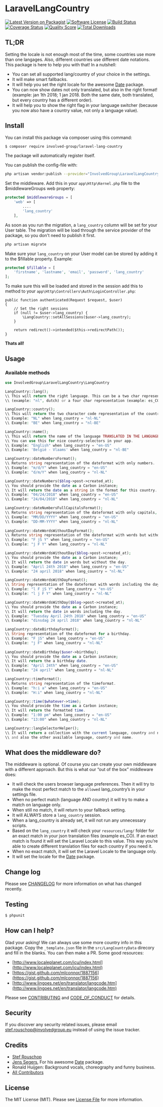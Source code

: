 # LaravelLangCountry

[![Latest Version on Packagist][ico-version]][link-packagist]
[![Software License][ico-license]](LICENSE.md)
[![Build Status][ico-travis]][link-travis]
[![Coverage Status][ico-scrutinizer]][link-scrutinizer]
[![Quality Score][ico-code-quality]][link-code-quality]
[![Total Downloads][ico-downloads]][link-downloads]

## TL;DR
Setting the locale is not enough most of the time, some countries use more than one langages. Also, different countries use different date notations. This package is here to help you with that!
In a nutshell:

* You can set all supported lang/country of your choice in the settings.
* It will make smart fallbacks.
* It will help you set the right locale for the awesome [Date](https://github.com/jenssegers/date) package.
* You can now show dates not only translated, but also in the right format! (example: jan 1th 2018; 1 jan 2018. Both the same date, both translated, but every country has a different order).
* It will help you to show the right flag in your language switcher (because you now also have a country value, not only a language value).


## Install

You can install this package via composer using this command:

``` bash
$ composer require involved-group/laravel-lang-country
```
The package will automatically register itself.

You can publish the config-file with:

``` bash
php artisan vendor:publish --provider="InvolvedGroup\LaravelLangCountry\LaravelLangCountryServiceProvider" --tag="config"
```

Set the middleware. Add this in your `app\Http\Kernel.php` file to the $middlewareGroups web property:

``` php
protected $middlewareGroups = [
    'web' => [
        ....
        'lang_country'
    ],
```

As soon as you run the migration, a `lang_country` column will be set for your User table. The migration will be load through the service provider of the package, so you don't need to publish it first.

``` php
php artisan migrate
```
Make sure your `lang_country` on your User model can be stored by adding it to the $fillable property. Example:

``` php
protected $fillable = [
    'firstname', 'lastname', 'email', 'password', 'lang_country'
];
```

To make sure this will be loaded and stored in the session add this to method to your `app\Http\Controllers\Auth\LoginController.php`:

```
public function authenticated(Request $request, $user)
{
    // Set the right sessions
    if (null != $user->lang_country) {
        \LangCountry::setAllSessions($user->lang_country);
    }

    return redirect()->intended($this->redirectPath());
}
```

**Thats all!**

## Usage


### Available methods

``` php
use InvolvedGroup\LaravelLangCountry\LangCountry

LangCountry::lang();
\\ This will return the right language. This can be a two char representation 
\\ (example: "nl", dutch) or a four char representation (example: es_CO; Spanish-colombian)

LangCountry::country();
\\ This will return the two character code representation of the country.
\\ Example: "NL" when lang_country = "nl-NL"
\\ Example: "BE" when lang_country = "nl-BE"

LangCountry::name();
\\ This will return the name of the language TRANSLATED IN THE LANGUAGE IN QUESTION.
\\ You can use this for nice country-selectors in your app.
\\ Example: "English" when lang_country = "en-US"
\\ Example: 'België - Vlaams' when lang_country = "nl-BE"

LangCountry::dateNumbersFormat();
\\ Returns string representation of the dateformat with only numbers.
\\ Example: "m/d/Y" when lang_country = "en-US"
\\ Example: "d/m/Y" when lang_country = "nl-NL"

LangCountry::dateNumbers($blog->post->created_at);
\\ You should provide the date as a Carbon instance;
\\ It will return the date as a string in the format for this country.
\\ Example: "04/24/2018" when lang_country = "en-US"
\\ Example: "24/04/2018" when lang_country = "nl-NL"

LangCountry::dateNumbersFullCapitalsFormat();
\\ Returns string representation of the dateformat with only capitals, some javascript dateselectors use this.
\\ Example: "MM/DD/YYYY" when lang_country = "en-US"
\\ Example: "DD-MM-YYYY" when lang_country = "nl-NL"
     
LangCountry::dateWordsWithoutDayFormat();
\\ Returns string representation of the dateformat with words but without the day.
\\ Example: "F jS Y" when lang_country = "en-US"
\\ Example: "j F Y" when lang_country = "nl-NL"

LangCountry::dateWordsWithoutDay($blog->post->created_at);
\\ You should provide the date as a Carbon instance;
\\ It will return the date in words but without the day.
\\ Example: "April 24th 2018" when lang_country = "en-US"
\\ Example: "24 april 2018" when lang_country = "nl-NL"

LangCountry::dateWordsWithDayFormat();
\\ String representation of the dateformat with words including the day.
\\ Example: "l F jS Y" when lang_country = "en-US"
\\ Example: "l j F Y" when lang_country = "nl-NL"

LangCountry::dateWordsWithDay($blog->post->created_at);
\\ You should provide the date as a Carbon instance;
\\ It will return the date in words including the day.
\\ Example: "Tuesday April 24th 2018" when lang_country = "en-US"
\\ Example: "dinsdag 24 april 2018" when lang_country = "nl-NL"

LangCountry::dateBirthdayFormat();
\\ String representation of the dateformat for a birthday.
\\ Example: "F jS" when lang_country = "en-US"
\\ Example: "j F" when lang_country = "nl-NL"
 
LangCountry::dateBirthday($user->birthday);
\\ You should provide the date as a Carbon instance;
\\ It will return the a birthday date.
\\ Example: "April 24th" when lang_country = "en-US"
\\ Example: "24 april" when lang_country = "nl-NL"

LangCountry::timeFormat();
\\ Returns string representation of the timeformat.
\\ Example: "h:i a" when lang_country = "en-US"
\\ Example: "H:i" when lang_country = "nl-NL"

LangCountry::time($whatever->time);
\\ You should provide the time as a Carbon instance;
\\ It will return the formatted time.
\\ Example: "1:00 pm" when lang_country = "en-US"
\\ Example: "13:00" when lang_country = "nl-NL"

LangCountry::langSelectorHelper();
\\ It will return a collection with the current language, country and name
\\ and also the other available language, country and name.
```

## What does the middleware do?
The middleware is optional. Of course you can create your own middleware with a different approach. But this is what our “out of the box” middleware does:

* It will check the users browser language preferences. Then it will try to make the most perfect match to the `allowed` lang_country’s in your settings file. 
* When no perfect match (language AND country) it will try to make a match on language only. 
* When still no match, it will return to your fallback setting.
* It will ALWAYS store a `lang_country` session.
* When a lang_country is already set, it will not run any unnecessary scripts.
* Based on the `lang_country` it will check your `resources/lang/` folder for an exact match in your json translation files (example es_CO). If an exact match is found it will set the Laravel Locale to this value. This way you’re able to create different translation files for each country if you need it. 
* When no exact match, it will set the Laravel Locale to the language only. 
* It will set the locale for the [Date](https://github.com/jenssegers/date) package. 

## Change log

Please see [CHANGELOG](CHANGELOG.md) for more information on what has changed recently.

## Testing

``` bash
$ phpunit
```

## How can I help?
Glad your asking! We can always use some more country info in this package. Copy the `_template.json` file in the `src/LangCountryData` direcory and fill in the blanks. You can then make a PR.
Some good resources:

* [http://www.localeplanet.com/icu/index.html](http://www.localeplanet.com/icu/index.html)
* [https://gist.github.com/mlconnor/1887156](https://gist.github.com/mlconnor/1887156)
* [http://www.lingoes.net/en/translator/langcode.htm](http://www.lingoes.net/en/translator/langcode.htm)

Please see [CONTRIBUTING](CONTRIBUTING.md) and [CODE_OF_CONDUCT](CODE_OF_CONDUCT.md) for details.

## Security

If you discover any security related issues, please email stef.rouschop@involvedgroup.eu instead of using the issue tracker.

## Credits

- [Stef Rouschop](https://github.com/stefro)
- [Jens Segers](https://github.com/jenssegers), For his awesome [Date](https://github.com/jenssegers/date) package.
- Ronald Huijgen: Background vocals, choreography and funny business.
- [All Contributors][link-contributors]

## License

The MIT License (MIT). Please see [License File](LICENSE.md) for more information.

[ico-version]: https://img.shields.io/packagist/v/InvolvedGroup/LaravelLangCountry.svg?style=flat-square
[ico-license]: https://img.shields.io/badge/license-MIT-brightgreen.svg?style=flat-square
[ico-travis]: https://img.shields.io/travis/InvolvedGroup/LaravelLangCountry/master.svg?style=flat-square
[ico-scrutinizer]: https://img.shields.io/scrutinizer/coverage/g/InvolvedGroup/LaravelLangCountry.svg?style=flat-square
[ico-code-quality]: https://img.shields.io/scrutinizer/g/InvolvedGroup/LaravelLangCountry.svg?style=flat-square
[ico-downloads]: https://img.shields.io/packagist/dt/InvolvedGroup/LaravelLangCountry.svg?style=flat-square

[link-packagist]: https://packagist.org/packages/InvolvedGroup/LaravelLangCountry
[link-travis]: https://travis-ci.org/InvolvedGroup/LaravelLangCountry
[link-scrutinizer]: https://scrutinizer-ci.com/g/InvolvedGroup/LaravelLangCountry/code-structure
[link-code-quality]: https://scrutinizer-ci.com/g/InvolvedGroup/LaravelLangCountry
[link-downloads]: https://packagist.org/packages/InvolvedGroup/LaravelLangCountry
[link-author]: https://github.com/stefro
[link-contributors]: ../../contributors
